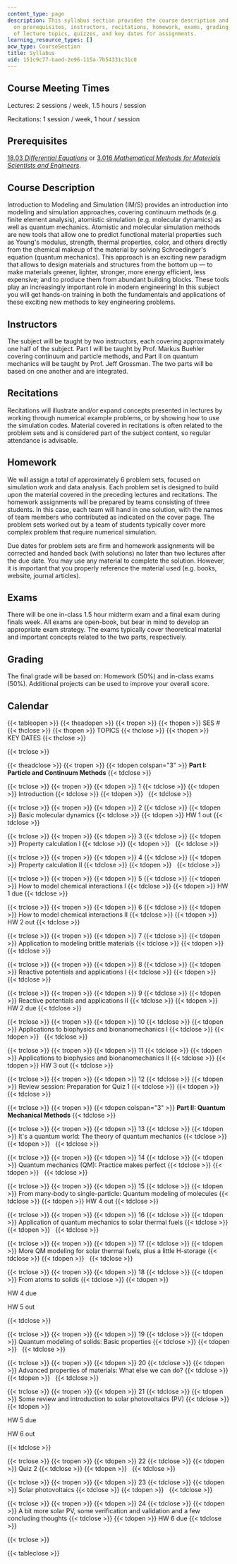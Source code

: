 ```yaml
---
content_type: page
description: This syllabus section provides the course description and information
  on prerequisites, instructors, recitations, homework, exams, grading, and the schedule
  of lecture topics, quizzes, and key dates for assignments.
learning_resource_types: []
ocw_type: CourseSection
title: Syllabus
uid: 151c9c77-baed-2e96-115a-7b54331c31c0
---
```


Course Meeting Times
--------------------

Lectures: 2 sessions / week, 1.5 hours / session

Recitations: 1 session / week, 1 hour / session

Prerequisites
-------------

[18.03 _Differential Equations_](/courses/18-03-differential-equations-spring-2010) or [3.016 _Mathematical Methods for Materials Scientists and Engineers_](/courses/3-016-mathematics-for-materials-scientists-and-engineers-fall-2005).

Course Description
------------------

Introduction to Modeling and Simulation (IM/S) provides an introduction into modeling and simulation approaches, covering continuum methods (e.g. finite element analysis), atomistic simulation (e.g. molecular dynamics) as well as quantum mechanics. Atomistic and molecular simulation methods are new tools that allow one to predict functional material properties such as Young's modulus, strength, thermal properties, color, and others directly from the chemical makeup of the material by solving Schroedinger's equation (quantum mechanics). This approach is an exciting new paradigm that allows to design materials and structures from the bottom up — to make materials greener, lighter, stronger, more energy efficient, less expensive; and to produce them from abundant building blocks. These tools play an increasingly important role in modern engineering! In this subject you will get hands-on training in both the fundamentals and applications of these exciting new methods to key engineering problems.

Instructors
-----------

The subject will be taught by two instructors, each covering approximately one half of the subject. Part I will be taught by Prof. Markus Buehler covering continuum and particle methods, and Part II on quantum mechanics will be taught by Prof. Jeff Grossman. The two parts will be based on one another and are integrated.

Recitations
-----------

Recitations will illustrate and/or expand concepts presented in lectures by working through numerical example problems, or by showing how to use the simulation codes. Material covered in recitations is often related to the problem sets and is considered part of the subject content, so regular attendance is advisable.

Homework
--------

We will assign a total of approximately 6 problem sets, focused on simulation work and data analysis. Each problem set is designed to build upon the material covered in the preceding lectures and recitations. The homework assignments will be prepared by teams consisting of three students. In this case, each team will hand in one solution, with the names of team members who contributed as indicated on the cover page. The problem sets worked out by a team of students typically cover more complex problem that require numerical simulation.

Due dates for problem sets are firm and homework assignments will be corrected and handed back (with solutions) no later than two lectures after the due date. You may use any material to complete the solution. However, it is important that you properly reference the material used (e.g. books, website, journal articles).

Exams
-----

There will be one in-class 1.5 hour midterm exam and a final exam during finals week. All exams are open-book, but bear in mind to develop an appropriate exam strategy. The exams typically cover theoretical material and important concepts related to the two parts, respectively.

Grading
-------

The final grade will be based on: Homework (50%) and in-class exams (50%). Additional projects can be used to improve your overall score.

Calendar
--------

{{< tableopen >}}
{{< theadopen >}}
{{< tropen >}}
{{< thopen >}}
SES #
{{< thclose >}}
{{< thopen >}}
TOPICS
{{< thclose >}}
{{< thopen >}}
KEY DATES
{{< thclose >}}

{{< trclose >}}

{{< theadclose >}}
{{< tropen >}}
{{< tdopen colspan="3" >}}
**Part I: Particle and Continuum Methods**
{{< tdclose >}}

{{< trclose >}}
{{< tropen >}}
{{< tdopen >}}
1
{{< tdclose >}}
{{< tdopen >}}
Introduction
{{< tdclose >}}
{{< tdopen >}}
 
{{< tdclose >}}

{{< trclose >}}
{{< tropen >}}
{{< tdopen >}}
2
{{< tdclose >}}
{{< tdopen >}}
Basic molecular dynamics
{{< tdclose >}}
{{< tdopen >}}
HW 1 out
{{< tdclose >}}

{{< trclose >}}
{{< tropen >}}
{{< tdopen >}}
3
{{< tdclose >}}
{{< tdopen >}}
Property calculation I
{{< tdclose >}}
{{< tdopen >}}
 
{{< tdclose >}}

{{< trclose >}}
{{< tropen >}}
{{< tdopen >}}
4
{{< tdclose >}}
{{< tdopen >}}
Property calculation II
{{< tdclose >}}
{{< tdopen >}}
 
{{< tdclose >}}

{{< trclose >}}
{{< tropen >}}
{{< tdopen >}}
5
{{< tdclose >}}
{{< tdopen >}}
How to model chemical interactions I
{{< tdclose >}}
{{< tdopen >}}
HW 1 due
{{< tdclose >}}

{{< trclose >}}
{{< tropen >}}
{{< tdopen >}}
6
{{< tdclose >}}
{{< tdopen >}}
How to model chemical interactions II
{{< tdclose >}}
{{< tdopen >}}
HW 2 out
{{< tdclose >}}

{{< trclose >}}
{{< tropen >}}
{{< tdopen >}}
7
{{< tdclose >}}
{{< tdopen >}}
Application to modeling brittle materials
{{< tdclose >}}
{{< tdopen >}}
 
{{< tdclose >}}

{{< trclose >}}
{{< tropen >}}
{{< tdopen >}}
8
{{< tdclose >}}
{{< tdopen >}}
Reactive potentials and applications I
{{< tdclose >}}
{{< tdopen >}}
 
{{< tdclose >}}

{{< trclose >}}
{{< tropen >}}
{{< tdopen >}}
9
{{< tdclose >}}
{{< tdopen >}}
Reactive potentials and applications II
{{< tdclose >}}
{{< tdopen >}}
HW 2 due
{{< tdclose >}}

{{< trclose >}}
{{< tropen >}}
{{< tdopen >}}
10
{{< tdclose >}}
{{< tdopen >}}
Applications to biophysics and bionanomechanics I
{{< tdclose >}}
{{< tdopen >}}
 
{{< tdclose >}}

{{< trclose >}}
{{< tropen >}}
{{< tdopen >}}
11
{{< tdclose >}}
{{< tdopen >}}
Applications to biophysics and bionanomechanics II
{{< tdclose >}}
{{< tdopen >}}
HW 3 out
{{< tdclose >}}

{{< trclose >}}
{{< tropen >}}
{{< tdopen >}}
12
{{< tdclose >}}
{{< tdopen >}}
Review session: Preparation for Quiz 1
{{< tdclose >}}
{{< tdopen >}}
 
{{< tdclose >}}

{{< trclose >}}
{{< tropen >}}
{{< tdopen colspan="3" >}}
**Part II: Quantum Mechanical Methods**
{{< tdclose >}}

{{< trclose >}}
{{< tropen >}}
{{< tdopen >}}
13
{{< tdclose >}}
{{< tdopen >}}
It's a quantum world: The theory of quantum mechanics
{{< tdclose >}}
{{< tdopen >}}
 
{{< tdclose >}}

{{< trclose >}}
{{< tropen >}}
{{< tdopen >}}
14
{{< tdclose >}}
{{< tdopen >}}
Quantum mechanics (QM): Practice makes perfect
{{< tdclose >}}
{{< tdopen >}}
 
{{< tdclose >}}

{{< trclose >}}
{{< tropen >}}
{{< tdopen >}}
15
{{< tdclose >}}
{{< tdopen >}}
From many-body to single-particle: Quantum modeling of molecules
{{< tdclose >}}
{{< tdopen >}}
HW 4 out
{{< tdclose >}}

{{< trclose >}}
{{< tropen >}}
{{< tdopen >}}
16
{{< tdclose >}}
{{< tdopen >}}
Application of quantum mechanics to solar thermal fuels
{{< tdclose >}}
{{< tdopen >}}
 
{{< tdclose >}}

{{< trclose >}}
{{< tropen >}}
{{< tdopen >}}
17
{{< tdclose >}}
{{< tdopen >}}
More QM modeling for solar thermal fuels, plus a little H-storage
{{< tdclose >}}
{{< tdopen >}}
 
{{< tdclose >}}

{{< trclose >}}
{{< tropen >}}
{{< tdopen >}}
18
{{< tdclose >}}
{{< tdopen >}}
From atoms to solids
{{< tdclose >}}
{{< tdopen >}}


HW 4 due

HW 5 out


{{< tdclose >}}

{{< trclose >}}
{{< tropen >}}
{{< tdopen >}}
19
{{< tdclose >}}
{{< tdopen >}}
Quantum modeling of solids: Basic properties
{{< tdclose >}}
{{< tdopen >}}
 
{{< tdclose >}}

{{< trclose >}}
{{< tropen >}}
{{< tdopen >}}
20
{{< tdclose >}}
{{< tdopen >}}
Advanced properties of materials: What else we can do?
{{< tdclose >}}
{{< tdopen >}}
 
{{< tdclose >}}

{{< trclose >}}
{{< tropen >}}
{{< tdopen >}}
21
{{< tdclose >}}
{{< tdopen >}}
Some review and introduction to solar photovoltaics (PV)
{{< tdclose >}}
{{< tdopen >}}


HW 5 due

HW 6 out


{{< tdclose >}}

{{< trclose >}}
{{< tropen >}}
{{< tdopen >}}
22
{{< tdclose >}}
{{< tdopen >}}
Quiz 2
{{< tdclose >}}
{{< tdopen >}}
 
{{< tdclose >}}

{{< trclose >}}
{{< tropen >}}
{{< tdopen >}}
23
{{< tdclose >}}
{{< tdopen >}}
Solar photovoltaics
{{< tdclose >}}
{{< tdopen >}}
 
{{< tdclose >}}

{{< trclose >}}
{{< tropen >}}
{{< tdopen >}}
24
{{< tdclose >}}
{{< tdopen >}}
A bit more solar PV, some verification and validation and a few concluding thoughts
{{< tdclose >}}
{{< tdopen >}}
HW 6 due
{{< tdclose >}}

{{< trclose >}}

{{< tableclose >}}